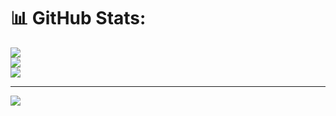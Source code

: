 
# 📊 GitHub Stats:
![](https://github-readme-stats.vercel.app/api?username=hakimfrh&theme=dark&hide_border=false&include_all_commits=false&count_private=false)<br/>
![](https://github-readme-streak-stats.herokuapp.com/?user=hakimfrh&theme=dark&hide_border=false)<br/>
![](https://github-readme-stats.vercel.app/api/top-langs/?username=hakimfrh&theme=light&hide_border=false&include_all_commits=true&count_private=false&layout=compact)

---
[![](https://visitcount.itsvg.in/api?id=hakimfrh&icon=0&color=0)](https://visitcount.itsvg.in)

<!-- Proudly created with GPRM ( https://gprm.itsvg.in ) -->
